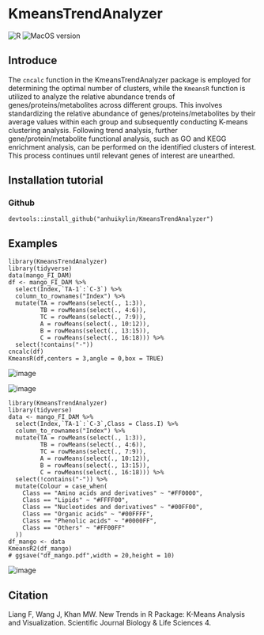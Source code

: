 # KmeansTrendAnalyzer

![R](https://img.shields.io/badge/R-4.3.0-greenyellow) ![MacOS version](https://img.shields.io/badge/license-MIT-salmon)

## Introduce
The `cncalc` function in the KmeansTrendAnalyzer package is employed for determining the optimal number of clusters, while the `KmeansR` function is utilized to analyze the relative abundance trends of genes/proteins/metabolites across different groups. This involves standardizing the relative abundance of genes/proteins/metabolites by their average values within each group and subsequently conducting K-means clustering analysis. Following trend analysis, further gene/protein/metabolite functional analysis, such as GO and KEGG enrichment analysis, can be performed on the identified clusters of interest. This process continues until relevant genes of interest are unearthed.

## Installation tutorial

### Github
```
devtools::install_github("anhuikylin/KmeansTrendAnalyzer")
```

## Examples


```
library(KmeansTrendAnalyzer)
library(tidyverse)
data(mango_FI_DAM)
df <- mango_FI_DAM %>%
  select(Index,`TA-1`:`C-3`) %>%
  column_to_rownames("Index") %>%
  mutate(TA = rowMeans(select(., 1:3)),
         TB = rowMeans(select(., 4:6)),
         TC = rowMeans(select(., 7:9)),
         A = rowMeans(select(., 10:12)),
         B = rowMeans(select(., 13:15)),
         C = rowMeans(select(., 16:18))) %>%
  select(!contains("-"))
cncalc(df)
KmeansR(df,centers = 3,angle = 0,box = TRUE)
```
![image](https://github.com/anhuikylin/KmeansTrendAnalyzer/assets/103125590/e975c613-4c04-4c82-8f03-d5ace0c958fb)

![image](https://github.com/anhuikylin/KmeansTrendAnalyzer/assets/103125590/dab8bd59-33b3-49be-96c4-123643214fd9)


```
library(KmeansTrendAnalyzer)
library(tidyverse)
data <- mango_FI_DAM %>%
  select(Index,`TA-1`:`C-3`,Class = Class.I) %>%
  column_to_rownames("Index") %>%
  mutate(TA = rowMeans(select(., 1:3)),
         TB = rowMeans(select(., 4:6)),
         TC = rowMeans(select(., 7:9)),
         A = rowMeans(select(., 10:12)),
         B = rowMeans(select(., 13:15)),
         C = rowMeans(select(., 16:18))) %>%
  select(!contains("-")) %>% 
  mutate(Colour = case_when(
    Class == "Amino acids and derivatives" ~ "#FF0000",
    Class == "Lipids" ~ "#FFFF00",
    Class == "Nucleotides and derivatives" ~ "#00FF00",
    Class == "Organic acids" ~ "#00FFFF",
    Class == "Phenolic acids" ~ "#0000FF",
    Class == "Others" ~ "#FF00FF"
  ))
df_mango <- data
KmeansR2(df_mango)
# ggsave("df_mango.pdf",width = 20,height = 10)

```
![image](https://github.com/anhuikylin/KmeansTrendAnalyzer/assets/103125590/8cc5980d-b464-45ee-b62e-6cb9a63d9369)

## Citation

Liang F, Wang J, Khan MW. New Trends in R Package: K-Means Analysis and Visualization. Scientific Journal Biology & Life Sciences 4.
